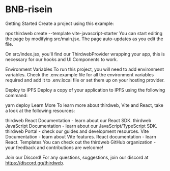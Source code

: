 # BNB-risein

Getting Started
Create a project using this example:

npx thirdweb create --template vite-javascript-starter
You can start editing the page by modifying src/main.jsx. The page auto-updates as you edit the file.

On src/index.jsx, you'll find our ThirdwebProvider wrapping your app, this is necessary for our hooks and UI Components to work.

Environment Variables
To run this project, you will need to add environment variables. Check the .env.example file for all the environment variables required and add it to .env.local file or set them up on your hosting provider.

Deploy to IPFS
Deploy a copy of your application to IPFS using the following command:

yarn deploy
Learn More
To learn more about thirdweb, Vite and React, take a look at the following resources:

thirdweb React Documentation - learn about our React SDK.
thirdweb JavaScript Documentation - learn about our JavaScript/TypeScript SDK.
thirdweb Portal - check our guides and development resources.
Vite Documentation - learn about Vite features.
React documentation - learn React.
Templates
You can check out the thirdweb GitHub organization - your feedback and contributions are welcome!

Join our Discord!
For any questions, suggestions, join our discord at https://discord.gg/thirdweb.
